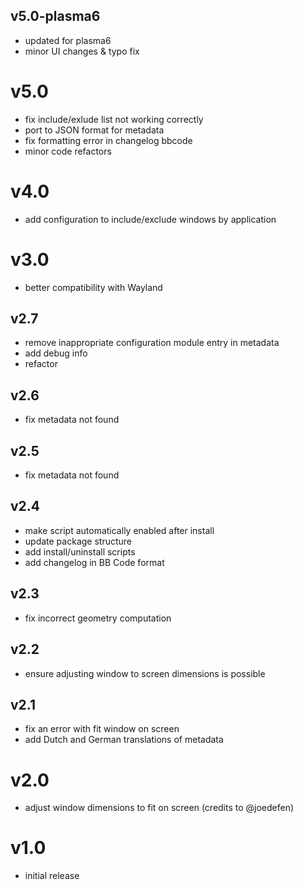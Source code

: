 ## v5.0-plasma6
- updated for plasma6
- minor UI changes & typo fix

# v5.0
- fix include/exlude list not working correctly
- port to JSON format for metadata
- fix formatting error in changelog bbcode
- minor code refactors

# v4.0
- add configuration to include/exclude windows by application

# v3.0
- better compatibility with Wayland

## v2.7
- remove inappropriate configuration module entry in metadata
- add debug info
- refactor

## v2.6
- fix metadata not found

## v2.5
- fix metadata not found

## v2.4
- make script automatically enabled after install
- update package structure
- add install/uninstall scripts
- add changelog in BB Code format

## v2.3
- fix incorrect geometry computation

## v2.2
- ensure adjusting window to screen dimensions is possible

## v2.1
- fix an error with fit window on screen
- add Dutch and German translations of metadata

# v2.0
- adjust window dimensions to fit on screen (credits to @joedefen)

# v1.0
- initial release
